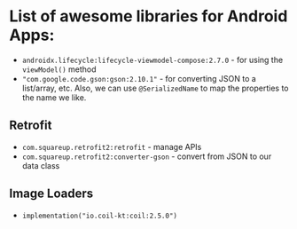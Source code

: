 # List of awesome libraries for Android Apps:

- `androidx.lifecycle:lifecycle-viewmodel-compose:2.7.0` - for using the `viewModel()` method
- `"com.google.code.gson:gson:2.10.1"` - for converting JSON to a list/array, etc.  Also, we can use `@SerializedName` to map the properties to the name we like.

## Retrofit
- `com.squareup.retrofit2:retrofit` - manage APIs
- `com.squareup.retrofit2:converter-gson` - convert from JSON to our data class

## Image Loaders
- `implementation("io.coil-kt:coil:2.5.0")`
